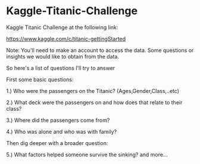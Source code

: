 # Kaggle-Titanic-Challenge
Kaggle Titanic Challenge at the following link:

https://www.kaggle.com/c/titanic-gettingStarted

Note: You'll need to make an account to access the data.
Some questions or insights we would like to obtain from the data.

So here's a list of questions I'll try to answer

First some basic questions:

1.) Who were the passengers on the Titanic? (Ages,Gender,Class,..etc)

2.) What deck were the passengers on and how does that relate to their class?

3.) Where did the passengers come from?

4.) Who was alone and who was with family?


Then dig deeper with a broader question:

5.) What factors helped someone survive the sinking?
and more...
